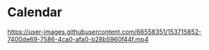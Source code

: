 # Calendar


https://user-images.githubusercontent.com/66558351/153715852-7400de69-7586-4ca0-afa0-b28b5960f44f.mp4

